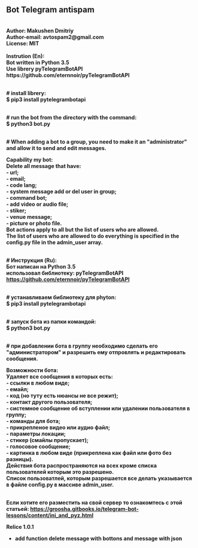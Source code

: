 <h2><b>Bot Telegram antispam<b></h2>
<br> Author: Makushen Dmitriy
<br> Author-email: avtospam2@gmail.com
<br> License: MIT
<br>
<br>Instrution (En):
<br>Bot written in Python 3.5
<br>Use librery pyTelegramBotAPI
https://github.com/eternnoir/pyTelegramBotAPI

<br># install librery:
<br>$ pip3 install pytelegrambotapi

<br># run the bot from the directory with the command:
<br>$ python3 bot.py

<br># When adding a bot to a group, you need to make it an "administrator" and allow it to send and edit messages.

Capability my bot:
    <br>Delete all message that have:
    <br>- url;
    <br>- email;
    <br>- code lang;
    <br>- system message add or del user in group;
    <br>- command bot;
    <br>- add video or audio file;
    <br>- stiker;
    <br>- venue message;
    <br>- picture or photo file.
    <br>Bot actions apply to all but the list of users who are allowed.
    <br>The list of users who are allowed to do everything is specified in the config.py file in the admin_user array.


<br># Инструкция (Ru):
<br>Бот написан на Python 3.5
<br>использовал библиотеку: pyTelegramBotAPI
https://github.com/eternnoir/pyTelegramBotAPI

<br># устанавливаем библиотеку для phyton:
<br>$ pip3 install pytelegrambotapi

<br># запуск бота из папки командой:
<br>$ python3 bot.py

<br># при добавлении бота в группу необходимо сделать его "администратором" и разрешить ему отпровлять и редактировать сообщения.

Возможности бота:
<br>Удаляет все сообщения в которых есть:
<br>- ссылки в любом виде;
<br>- емайл;
<br>- код (но туту есть нюансы не все режит);
<br>- контакт другого пользователя;
<br>- системное сообщение об вступлении или удалении пользователя в группу;
<br>- команды для бота;
<br>- прикрепленое видео или аудио файл;
<br>- параметры локации;
<br>- стикер (смайлы пропускает);
<br>- голосовое сообщение;
<br>- картинка в любом виде (прикреплена как файл или фото без разницы).
<br>Действия бота распространяются на всех кроме списка пользователей которым это разрешено.
<br>Список пользоватлей, которым разрешается все делать указывается в файле config.py в массиве admin_user.

<br>Если хотите его разместить на свой сервер то ознакомтесь с этой статьей:
https://groosha.gitbooks.io/telegram-bot-lessons/content/ini_and_pyz.html

Relice 1.0.1
- add function delete message with bottons and  message with json
